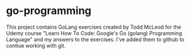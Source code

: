 # go-programming
This project contains GoLang exercises created by Todd McLeod for the Udemy course "Learn How To Code: Google's Go (golang) Programming Language" and my answers to the exercises. I've added them to github to contiue working with git.